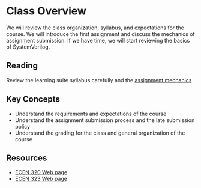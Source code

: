 
# Class Overview

We will review the class organization, syllabus, and expectations for the course.
We will introduce the first assignment and discuss the mechanics of assignment submission.
If we have time, we will start reviewing the basics of SystemVerilog.

## Reading

Review the learning suite syllabus carefully and the [assignment mechanics](.assignments/resources/assignment_mechanics.md)

## Key Concepts
* Understand the requirements and expectations of the course
* Understand the assignment submission process and the late submission policy
* Understand the grading for the class and general organization of the course

## Resources
* [ECEN 320 Web page](https://byu-cpe.github.io/ecen320/)
* [ECEN 323 Web page](https://byu-cpe.github.io/ecen323/)
